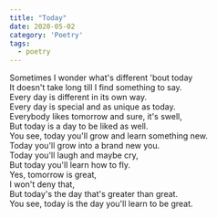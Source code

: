 ```yaml
---
title: "Today"
date: 2020-05-02
category: 'Poetry'
tags:
  - poetry
---
```


Sometimes I wonder what's different 'bout today\
It doesn't take long till I find something to say.\
Every day is different in its own way.\
Every day is special and as unique as today.\
Everybody likes tomorrow and sure, it's swell,\
But today is a day to be liked as well.\
You see, today you'll grow and learn something new.\
Today you'll grow into a brand new you.\
Today you'll laugh and maybe cry,\
But today you'll learn how to fly.\
Yes, tomorrow is great,\
I won't deny that,\
But today's the day that's greater than great.\
You see, today is the day you'll learn to be great.
